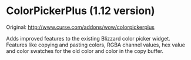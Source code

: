 # ColorPickerPlus (1.12 version)

Original: http://www.curse.com/addons/wow/colorpickerplus

Adds improved features to the existing Blizzard color picker widget. Features
like copying and pasting colors, RGBA channel values, hex value and color
swatches for the old color and color in the copy buffer.
